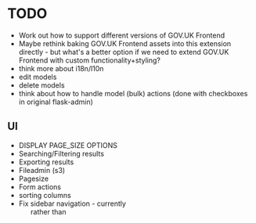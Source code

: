 # TODO

- Work out how to support different versions of GOV.UK Frontend
- Maybe rethink baking GOV.UK Frontend assets into this extension directly - but what's a better option if we need to extend GOV.UK Frontend with custom functionality+styling?
- think more about i18n/l10n
- edit models
- delete models
- think about how to handle model (bulk) actions (done with checkboxes in original flask-admin)

## UI

- DISPLAY PAGE_SIZE OPTIONS
- Searching/Filtering results
- Exporting results
- Fileadmin (s3)
- Pagesize
- Form actions
- sorting columns
- Fix sidebar navigation - currently <ul> rather than <nav>
